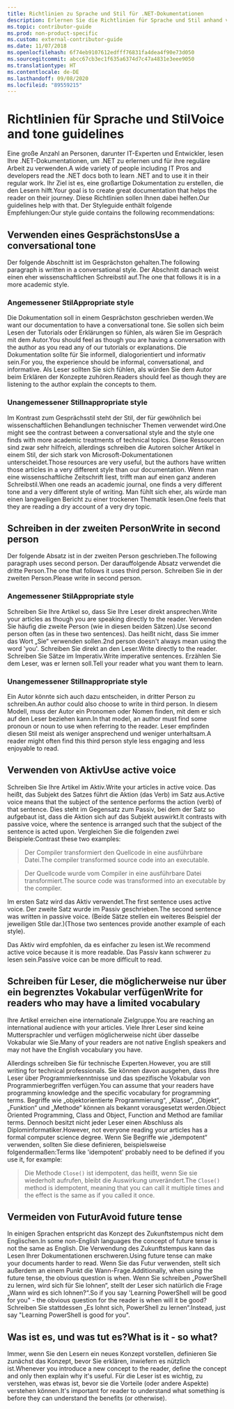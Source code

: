 ```yaml
---
title: Richtlinien zu Sprache und Stil für .NET-Dokumentationen
description: Erlernen Sie die Richtlinien für Sprache und Stil anhand von Beispielen im Vergleich zu Beispielen, die sich nicht an die Richtlinien halten.
ms.topic: contributor-guide
ms.prod: non-product-specific
ms.custom: external-contributor-guide
ms.date: 11/07/2018
ms.openlocfilehash: 6f74eb9107612edfff76831fa4dea4f90e73d050
ms.sourcegitcommit: abcc67cb3ec1f635a6374d7c47a4831e3eee9050
ms.translationtype: HT
ms.contentlocale: de-DE
ms.lasthandoff: 09/08/2020
ms.locfileid: "89559215"
---
```

# <a name="voice-and-tone-guidelines"></a><span data-ttu-id="025f8-103">Richtlinien für Sprache und Stil</span><span class="sxs-lookup"><span data-stu-id="025f8-103">Voice and tone guidelines</span></span>

<span data-ttu-id="025f8-104">Eine große Anzahl an Personen, darunter IT-Experten und Entwickler, lesen Ihre .NET-Dokumentationen, um .NET zu erlernen und für ihre reguläre Arbeit zu verwenden.</span><span class="sxs-lookup"><span data-stu-id="025f8-104">A wide variety of people including IT Pros and developers read the .NET docs both to learn .NET and to use it in their regular work.</span></span> <span data-ttu-id="025f8-105">Ihr Ziel ist es, eine großartige Dokumentation zu erstellen, die den Lesern hilft.</span><span class="sxs-lookup"><span data-stu-id="025f8-105">Your goal is to create great documentation that helps the reader on their journey.</span></span> <span data-ttu-id="025f8-106">Diese Richtlinien sollen Ihnen dabei helfen.</span><span class="sxs-lookup"><span data-stu-id="025f8-106">Our guidelines help with that.</span></span> <span data-ttu-id="025f8-107">Der Styleguide enthält folgende Empfehlungen:</span><span class="sxs-lookup"><span data-stu-id="025f8-107">Our style guide contains the following recommendations:</span></span>

## <a name="use-a-conversational-tone"></a><span data-ttu-id="025f8-108">Verwenden eines Gesprächstons</span><span class="sxs-lookup"><span data-stu-id="025f8-108">Use a conversational tone</span></span>

<span data-ttu-id="025f8-109">Der folgende Abschnitt ist im Gesprächston gehalten.</span><span class="sxs-lookup"><span data-stu-id="025f8-109">The following paragraph is written in a conversational style.</span></span> <span data-ttu-id="025f8-110">Der Abschnitt danach weist einen eher wissenschaftlichen Schreibstil auf.</span><span class="sxs-lookup"><span data-stu-id="025f8-110">The one that follows it is in a more academic style.</span></span>

### <a name="appropriate-style"></a><span data-ttu-id="025f8-111">Angemessener Stil</span><span class="sxs-lookup"><span data-stu-id="025f8-111">Appropriate style</span></span>

<span data-ttu-id="025f8-112">Die Dokumentation soll in einem Gesprächston geschrieben werden.</span><span class="sxs-lookup"><span data-stu-id="025f8-112">We want our documentation to have a conversational tone.</span></span> <span data-ttu-id="025f8-113">Sie sollen sich beim Lesen der Tutorials oder Erklärungen so fühlen, als wären Sie im Gespräch mit dem Autor.</span><span class="sxs-lookup"><span data-stu-id="025f8-113">You should feel as though you are having a conversation with the author as you read any of our tutorials or explanations.</span></span> <span data-ttu-id="025f8-114">Die Dokumentation sollte für Sie informell, dialogorientiert und informativ sein.</span><span class="sxs-lookup"><span data-stu-id="025f8-114">For you, the experience should be informal, conversational, and informative.</span></span> <span data-ttu-id="025f8-115">Als Leser sollten Sie sich fühlen, als würden Sie dem Autor beim Erklären der Konzepte zuhören.</span><span class="sxs-lookup"><span data-stu-id="025f8-115">Readers should feel as though they are listening to the author explain the concepts to them.</span></span>

### <a name="inappropriate-style"></a><span data-ttu-id="025f8-116">Unangemessener Stil</span><span class="sxs-lookup"><span data-stu-id="025f8-116">Inappropriate style</span></span>

<span data-ttu-id="025f8-117">Im Kontrast zum Gesprächsstil steht der Stil, der für gewöhnlich bei wissenschaftlichen Behandlungen technischer Themen verwendet wird.</span><span class="sxs-lookup"><span data-stu-id="025f8-117">One might see the contrast between a conversational style and the style one finds with more academic treatments of technical topics.</span></span> <span data-ttu-id="025f8-118">Diese Ressourcen sind zwar sehr hilfreich, allerdings schreiben die Autoren solcher Artikel in einem Stil, der sich stark von Microsoft-Dokumentationen unterscheidet.</span><span class="sxs-lookup"><span data-stu-id="025f8-118">Those resources are very useful, but the authors have written those articles in a very different style than our documentation.</span></span> <span data-ttu-id="025f8-119">Wenn man eine wissenschaftliche Zeitschrift liest, trifft man auf einen ganz anderen Schreibstil.</span><span class="sxs-lookup"><span data-stu-id="025f8-119">When one reads an academic journal, one finds a very different tone and a very different style of writing.</span></span> <span data-ttu-id="025f8-120">Man fühlt sich eher, als würde man einen langweiligen Bericht zu einer trockenen Thematik lesen.</span><span class="sxs-lookup"><span data-stu-id="025f8-120">One feels that they are reading a dry account of a very dry topic.</span></span>  

## <a name="write-in-second-person"></a><span data-ttu-id="025f8-121">Schreiben in der zweiten Person</span><span class="sxs-lookup"><span data-stu-id="025f8-121">Write in second person</span></span>

<span data-ttu-id="025f8-122">Der folgende Absatz ist in der zweiten Person geschrieben.</span><span class="sxs-lookup"><span data-stu-id="025f8-122">The following paragraph uses second person.</span></span> <span data-ttu-id="025f8-123">Der darauffolgende Absatz verwendet die dritte Person.</span><span class="sxs-lookup"><span data-stu-id="025f8-123">The one that follows it uses third person.</span></span> <span data-ttu-id="025f8-124">Schreiben Sie in der zweiten Person.</span><span class="sxs-lookup"><span data-stu-id="025f8-124">Please write in second person.</span></span>

### <a name="appropriate-style"></a><span data-ttu-id="025f8-125">Angemessener Stil</span><span class="sxs-lookup"><span data-stu-id="025f8-125">Appropriate style</span></span>

<span data-ttu-id="025f8-126">Schreiben Sie Ihre Artikel so, dass Sie Ihre Leser direkt ansprechen.</span><span class="sxs-lookup"><span data-stu-id="025f8-126">Write your articles as though you are speaking directly to the reader.</span></span> <span data-ttu-id="025f8-127">Verwenden Sie häufig die zweite Person (wie in diesen beiden Sätzen).</span><span class="sxs-lookup"><span data-stu-id="025f8-127">Use second person often (as in these two sentences).</span></span> <span data-ttu-id="025f8-128">Das heißt nicht, dass Sie immer das Wort „Sie“ verwenden sollen.</span><span class="sxs-lookup"><span data-stu-id="025f8-128">2nd person doesn't always mean using the word 'you'.</span></span> <span data-ttu-id="025f8-129">Schreiben Sie direkt an den Leser.</span><span class="sxs-lookup"><span data-stu-id="025f8-129">Write directly to the reader.</span></span> <span data-ttu-id="025f8-130">Schreiben Sie Sätze im Imperativ.</span><span class="sxs-lookup"><span data-stu-id="025f8-130">Write imperative sentences.</span></span> <span data-ttu-id="025f8-131">Erzählen Sie dem Leser, was er lernen soll.</span><span class="sxs-lookup"><span data-stu-id="025f8-131">Tell your reader what you want them to learn.</span></span>

### <a name="inappropriate-style"></a><span data-ttu-id="025f8-132">Unangemessener Stil</span><span class="sxs-lookup"><span data-stu-id="025f8-132">Inappropriate style</span></span>

<span data-ttu-id="025f8-133">Ein Autor könnte sich auch dazu entscheiden, in dritter Person zu schreiben.</span><span class="sxs-lookup"><span data-stu-id="025f8-133">An author could also choose to write in third person.</span></span> <span data-ttu-id="025f8-134">In diesem Modell, muss der Autor ein Pronomen oder Nomen finden, mit dem er sich auf den Leser beziehen kann.</span><span class="sxs-lookup"><span data-stu-id="025f8-134">In that model, an author must find some pronoun or noun to use when referring to the reader.</span></span> <span data-ttu-id="025f8-135">Leser empfinden diesen Stil meist als weniger ansprechend und weniger unterhaltsam.</span><span class="sxs-lookup"><span data-stu-id="025f8-135">A reader might often find this third person style less engaging and less enjoyable to read.</span></span>

## <a name="use-active-voice"></a><span data-ttu-id="025f8-136">Verwenden von Aktiv</span><span class="sxs-lookup"><span data-stu-id="025f8-136">Use active voice</span></span>

<span data-ttu-id="025f8-137">Schreiben Sie Ihre Artikel im Aktiv.</span><span class="sxs-lookup"><span data-stu-id="025f8-137">Write your articles in active voice.</span></span> <span data-ttu-id="025f8-138">Das heißt, das Subjekt des Satzes führt die Aktion (das Verb) im Satz aus.</span><span class="sxs-lookup"><span data-stu-id="025f8-138">Active voice means that the subject of the sentence performs the action (verb) of that sentence.</span></span> <span data-ttu-id="025f8-139">Dies steht im Gegensatz zum Passiv, bei dem der Satz so aufgebaut ist, dass die Aktion sich auf das Subjekt auswirkt.</span><span class="sxs-lookup"><span data-stu-id="025f8-139">It contrasts with passive voice, where the sentence is arranged such that the subject of the sentence is acted upon.</span></span> <span data-ttu-id="025f8-140">Vergleichen Sie die folgenden zwei Beispiele:</span><span class="sxs-lookup"><span data-stu-id="025f8-140">Contrast these two examples:</span></span>

><span data-ttu-id="025f8-141">Der Compiler transformiert den Quellcode in eine ausführbare Datei.</span><span class="sxs-lookup"><span data-stu-id="025f8-141">The compiler transformed source code into an executable.</span></span>

><span data-ttu-id="025f8-142">Der Quellcode wurde vom Compiler in eine ausführbare Datei transformiert.</span><span class="sxs-lookup"><span data-stu-id="025f8-142">The source code was transformed into an executable by the compiler.</span></span>

<span data-ttu-id="025f8-143">Im ersten Satz wird das Aktiv verwendet.</span><span class="sxs-lookup"><span data-stu-id="025f8-143">The first sentence uses active voice.</span></span> <span data-ttu-id="025f8-144">Der zweite Satz wurde im Passiv geschrieben.</span><span class="sxs-lookup"><span data-stu-id="025f8-144">The second sentence was written in passive voice.</span></span> <span data-ttu-id="025f8-145">(Beide Sätze stellen ein weiteres Beispiel der jeweiligen Stile dar.)</span><span class="sxs-lookup"><span data-stu-id="025f8-145">(Those two sentences provide another example of each style).</span></span>

<span data-ttu-id="025f8-146">Das Aktiv wird empfohlen, da es einfacher zu lesen ist.</span><span class="sxs-lookup"><span data-stu-id="025f8-146">We recommend active voice because it is more readable.</span></span> <span data-ttu-id="025f8-147">Das Passiv kann schwerer zu lesen sein.</span><span class="sxs-lookup"><span data-stu-id="025f8-147">Passive voice can be more difficult to read.</span></span>

## <a name="write-for-readers-who-may-have-a-limited-vocabulary"></a><span data-ttu-id="025f8-148">Schreiben für Leser, die möglicherweise nur über ein begrenztes Vokabular verfügen</span><span class="sxs-lookup"><span data-stu-id="025f8-148">Write for readers who may have a limited vocabulary</span></span>

<span data-ttu-id="025f8-149">Ihre Artikel erreichen eine internationale Zielgruppe.</span><span class="sxs-lookup"><span data-stu-id="025f8-149">You are reaching an international audience with your articles.</span></span> <span data-ttu-id="025f8-150">Viele Ihrer Leser sind keine Muttersprachler und verfügen möglicherweise nicht über dasselbe Vokabular wie Sie.</span><span class="sxs-lookup"><span data-stu-id="025f8-150">Many of your readers are not native English speakers and may not have the English vocabulary you have.</span></span>

<span data-ttu-id="025f8-151">Allerdings schreiben Sie für technische Experten.</span><span class="sxs-lookup"><span data-stu-id="025f8-151">However, you are still writing for technical professionals.</span></span> <span data-ttu-id="025f8-152">Sie können davon ausgehen, dass Ihre Leser über Programmierkenntnisse und das spezifische Vokabular von Programmierbegriffen verfügen.</span><span class="sxs-lookup"><span data-stu-id="025f8-152">You can assume that your readers have programming knowledge and the specific vocabulary for programming terms.</span></span> <span data-ttu-id="025f8-153">Begriffe wie „objektorientierte Programmierung“, „Klasse“, „Objekt“, „Funktion“ und „Methode“ können als bekannt vorausgesetzt werden.</span><span class="sxs-lookup"><span data-stu-id="025f8-153">Object Oriented Programming, Class and Object, Function and Method are familiar terms.</span></span> <span data-ttu-id="025f8-154">Dennoch besitzt nicht jeder Leser einen Abschluss als Diplominformatiker.</span><span class="sxs-lookup"><span data-stu-id="025f8-154">However, not everyone reading your articles has a formal computer science degree.</span></span> <span data-ttu-id="025f8-155">Wenn Sie Begriffe wie „idempotent“ verwenden, sollten Sie diese definieren, beispielsweise folgendermaßen:</span><span class="sxs-lookup"><span data-stu-id="025f8-155">Terms like 'idempotent' probably need to be defined if you use it, for example:</span></span>

> <span data-ttu-id="025f8-156">Die Methode `Close()` ist idempotent, das heißt, wenn Sie sie wiederholt aufrufen, bleibt die Auswirkung unverändert.</span><span class="sxs-lookup"><span data-stu-id="025f8-156">The `Close()` method is idempotent, meaning that you can call it multiple times and the effect is the same as if you called it once.</span></span>

## <a name="avoid-future-tense"></a><span data-ttu-id="025f8-157">Vermeiden von Futur</span><span class="sxs-lookup"><span data-stu-id="025f8-157">Avoid future tense</span></span>

<span data-ttu-id="025f8-158">In einigen Sprachen entspricht das Konzept des Zukunftstempus nicht dem Englischen.</span><span class="sxs-lookup"><span data-stu-id="025f8-158">In some non-English languages the concept of future tense is not the same as English.</span></span> <span data-ttu-id="025f8-159">Die Verwendung des Zukunftstempus kann das Lesen Ihrer Dokumentationen erschweren.</span><span class="sxs-lookup"><span data-stu-id="025f8-159">Using future tense can make your documents harder to read.</span></span> <span data-ttu-id="025f8-160">Wenn Sie das Futur verwenden, stellt sich außerdem an einem Punkt die Wann-Frage.</span><span class="sxs-lookup"><span data-stu-id="025f8-160">Additionally, when using the future tense, the obvious question is when.</span></span> <span data-ttu-id="025f8-161">Wenn Sie schreiben „PowerShell zu lernen, wird sich für Sie lohnen“, stellt der Leser sich natürlich die Frage „Wann wird es sich lohnen?“.</span><span class="sxs-lookup"><span data-stu-id="025f8-161">So if you say 'Learning PowerShell will be good for you" - the obvious question for the reader is when will it be good?</span></span> <span data-ttu-id="025f8-162">Schreiben Sie stattdessen „Es lohnt sich, PowerShell zu lernen“.</span><span class="sxs-lookup"><span data-stu-id="025f8-162">Instead, just say "Learning PowerShell is good for you".</span></span>

## <a name="what-is-it---so-what"></a><span data-ttu-id="025f8-163">Was ist es, und was tut es?</span><span class="sxs-lookup"><span data-stu-id="025f8-163">What is it - so what?</span></span>

<span data-ttu-id="025f8-164">Immer, wenn Sie den Lesern ein neues Konzept vorstellen, definieren Sie zunächst das Konzept, bevor Sie erklären, inwiefern es nützlich ist.</span><span class="sxs-lookup"><span data-stu-id="025f8-164">Whenever you introduce a new concept to the reader, define the concept and only then explain why it's useful.</span></span> <span data-ttu-id="025f8-165">Für die Leser ist es wichtig, zu verstehen, was etwas ist, bevor sie die Vorteile (oder andere Aspekte) verstehen können.</span><span class="sxs-lookup"><span data-stu-id="025f8-165">It's important for reader to understand what something is before they can understand the benefits (or otherwise).</span></span>
